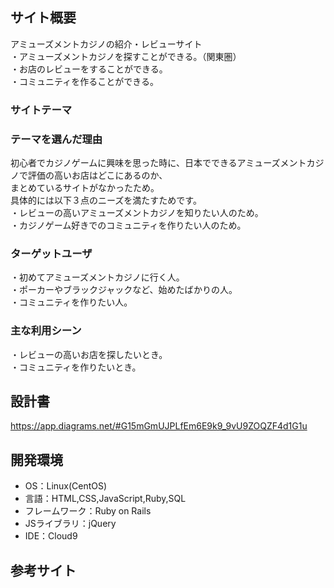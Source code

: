 ## サイト概要
アミューズメントカジノの紹介・レビューサイト    
・アミューズメントカジノを探すことができる。（関東圏）  
・お店のレビューをすることができる。  
・コミュニティを作ることができる。  

### サイトテーマ
  

### テーマを選んだ理由
初心者でカジノゲームに興味を思った時に、日本でできるアミューズメントカジノで評価の高いお店はどこにあるのか、  
まとめているサイトがなかったため。  
具体的には以下３点のニーズを満たすためです。  
・レビューの高いアミューズメントカジノを知りたい人のため。  
・カジノゲーム好きでのコミュニティを作りたい人のため。  

### ターゲットユーザ
・初めてアミューズメントカジノに行く人。  
・ポーカーやブラックジャックなど、始めたばかりの人。  
・コミュニティを作りたい人。  

### 主な利用シーン
・レビューの高いお店を探したいとき。  
・コミュニティを作りたいとき。  

## 設計書
https://app.diagrams.net/#G15mGmUJPLfEm6E9k9_9vU9ZOQZF4d1G1u

## 開発環境
- OS：Linux(CentOS)
- 言語：HTML,CSS,JavaScript,Ruby,SQL
- フレームワーク：Ruby on Rails
- JSライブラリ：jQuery
- IDE：Cloud9

## 参考サイト

